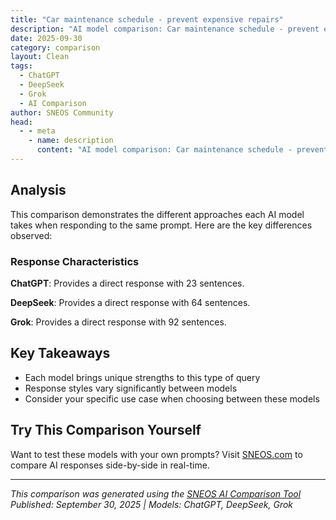 ```yaml
---
title: "Car maintenance schedule - prevent expensive repairs"
description: "AI model comparison: Car maintenance schedule - prevent expensive repairs..."
date: 2025-09-30
category: comparison
layout: Clean
tags:
  - ChatGPT
  - DeepSeek
  - Grok
  - AI Comparison
author: SNEOS Community
head:
  - - meta
    - name: description
      content: "AI model comparison: Car maintenance schedule - prevent expensive repairs..."
---
```


<ChatComparison
  title="Car maintenance schedule - prevent expensive repairs"
  prompt="Car maintenance schedule - prevent expensive repairs"
  :responses='{"ChatGPT": "Certainly! Regular car maintenance is key to preventing expensive repairs and extending the life of your vehicle. Here\u0027s a general car maintenance schedule to follow:\n\n### Every 3,000 to 5,000 miles (or every 3 to 6 months)\n- **Change engine oil and oil filter:** Keeps your engine lubricated and running smoothly.\n- **Check fluid levels:** Brake fluid, coolant, power steering fluid, windshield washer fluid.\n- **Inspect tires:** Check tire pressure and tread depth; rotate tires if needed.\n- **Check lights:** Headlights, brake lights, turn signals, and interior lights.\n\n### Every 15,000 miles (or about once a year)\n- **Replace air filter:** Ensures clean air for engine efficiency.\n- **Inspect brakes:** Pads, rotors, and brake lines.\n- **Inspect battery and cables:** Check for corrosion and secure connections.\n- **Inspect belts and hoses:** Look for cracks, fraying, or leaks.\n\n### Every 30,000 miles\n- **Replace fuel filter:** Maintains fuel system efficiency.\n- **Flush coolant system:** Prevents overheating and corrosion.\n- **Inspect suspension and steering components:** Check for wear and tear.\n\n### Every 60,000 miles\n- **Replace spark plugs:** Ensures efficient combustion.\n- **Inspect timing belt/chain:** Replace as recommended by manufacturer (some timing belts require replacement around this interval).\n- **Inspect transmission fluid:** Change if necessary.\n\n### Every 100,000 miles\n- **Replace timing belt (if not done at 60,000 miles):**\n- **Inspect and possibly replace water pump:** Often replaced with timing belt.\n- **Inspect major engine components:** As per manufacturer recommendations.\n\n### Additional Tips\n- **Follow the manufacturer\u2019s manual:** Every vehicle is different; always check your car\u2019s specific maintenance schedule.\n- **Address issues promptly:** Unusual noises, dashboard warning lights, or changes in performance should be checked immediately.\n- **Keep records:** Maintain a log of all maintenance and repairs for future reference and resale value.\n\nKeeping up with this maintenance schedule can save you money by preventing breakdowns and costly repairs. If you\u0027re unsure about any procedures, consult a trusted mechanic.", "DeepSeek": "Of course. A proactive car maintenance schedule is the single best way to prevent expensive repairs. Think of it as \u0022paying a little now to avoid paying a lot later.\u0022\n\nThis guide breaks down maintenance into simple, time-based intervals. **Always consult your owner\u0027s manual first,** as it has the most specific schedule for your vehicle.\n\n---\n\n### The Philosophy: Why It Works\nNeglect creates a domino effect. A small, $30 problem (like a dirty air filter) can cause strain on other components, leading to a $1,500 repair (like a damaged catalytic converter). Regular maintenance breaks this chain.\n\n---\n\n### The Ultimate Car Maintenance Schedule\n\nHere is a consolidated schedule based on time and mileage. \u0022Severe\u0022 driving conditions (short trips, extreme heat/cold, stop-and-go traffic, towing) require more frequent maintenance.\n\n### \uD83D\uDEE0\uFE0F Every Month or Before Long Trips\n\n* **Check Tire Pressure:** Incorrect pressure causes uneven wear, poor fuel economy, and blowouts.\n* **Check Fluid Levels:** A quick visual check of engine oil, coolant, and windshield washer fluid.\n* **Check Lights:** Headlights, brake lights, and turn signals.\n\n### \uD83D\uDCC5 Every 3,000 - 7,500 Miles (or 3-6 Months)\n\nThis is the most common interval for critical services.\n\n* **Engine Oil \u0026 Filter Change:** **This is the lifeblood of your engine.** Old oil turns to sludge, causing extreme engine wear and eventual failure. Follow your manual\u0027s recommendation for synthetic or conventional oil.\n* **Tire Rotation:** Promotes even tire wear, making your tires last thousands of miles longer. Do this every other oil change if not every time.\n* **Visual Inspection:** Have a mechanic look at brakes, tires, belts, and hoses for early signs of wear.\n\n### \uD83D\uDCC5 Every 15,000 - 30,000 Miles (or 12-24 Months)\n\n* **Engine Air Filter:** A clogged filter reduces fuel economy and performance. It\u0027s a cheap and easy replacement.\n* **Cabin Air Filter:** Improves the air quality inside your car. Easy to forget, but simple to replace.\n* **Inspect Brake Pads/Shoes and Rotors:** Worn brakes are a safety hazard. Catching them early prevents damage to more expensive rotors.\n* **Check Battery and Clean Terminals:** Prevent being stranded by catching a weak battery early.\n\n### \uD83D\uDCC5 Every 30,000 - 60,000 Miles (or 2-5 Years)\n\nThis is where you prevent some of the most costly repairs.\n\n* **Replace Engine Coolant:** Over time, coolant becomes acidic and can corrode your radiator, water pump, and heater core from the inside out.\n* **Change Transmission Fluid:** **Critical for automatic transmissions.** Old fluid leads to slipping, overheating, and a total transmission rebuild/replacement\u2014a $3,000\u002B repair.\n* **Change Brake Fluid:** Brake fluid absorbs moisture, which leads to corrosion in the brake lines and calipers, and reduces braking performance.\n* **Replace Spark Plugs:** Worn plugs cause misfires, poor fuel economy, and can damage the catalytic converter.\n* **Inspect Serpentine Belt:** A snapped belt will leave you stranded and can cause overheating. Catching cracks and wear early is cheap insurance.\n* **Drain and Fill Power Steering Fluid:** Prevents wear on the power steering pump and rack.\n\n### \uD83D\uDCC5 Every 60,000 - 100,000\u002B Miles (or 5-7\u002B Years)\n\n* **Replace Timing Belt:** **THIS IS CRITICAL.** If your car has a timing belt (not a chain), replacing it on schedule is non-negotiable. If it breaks, it can destroy the engine by having pistons and valves collide. This is a $1,500-$3,000 repair you can *completely avoid*.\n* **Change Differential Fluid:** Important for AWD, 4WD, and trucks. Prevents wear on the gears.\n* **Replace Coolant (Second Interval):** Most modern coolants are long-life, but still need replacement.\n* **Inspect Fuel System:** Check fuel lines and injectors.\n\n---\n\n### The \u0022Big 5\u0022 Most Preventable Expensive Repairs\n\n1. **Engine Failure ($4,000 - $10,000\u002B)**\n * **Prevent with:** Regular oil and filter changes. This is #1 for a reason.\n\n2. **Transmission Failure ($3,000 - $7,000)**\n * **Prevent with:** Regular transmission fluid and filter changes according to your manual\u0027s \u0022severe service\u0022 schedule.\n\n3. **Timing Belt Failure ($1,500 - $3,000)**\n * **Prevent with:** Replacing the timing belt, tensioners, and water pump (often done together) at the manufacturer\u0027s specified interval.\n\n4. **Catalytic Converter Replacement ($1,000 - $3,000)**\n * **Prevent with:** Fixing engine misfires immediately and replacing faulty oxygen sensors. A misfire dumps unburned fuel into the hot converter, melting it from the inside.\n\n5. **Brake System Overhaul ($1,000 - $2,000)**\n * **Prevent with:** Regular brake pad/shoe replacements. Letting pads wear down to metal ruins the rotors, and ignoring brake fluid flushes can corrode calipers and lines.\n\n### Final Pro Tips\n\n* **Keep Records:** Use a logbook or an app to track every service. This also increases your car\u0027s resale value.\n* **Listen to Your Car:** Unusual noises, vibrations, or warning lights are your car crying for help. Address them immediately.\n* **Build a Relationship with a Mechanic:** Find a trustworthy, independent mechanic. They will have your best interest in mind and can often spot small issues before they become big ones.\n\nBy following this schedule, you\u0027re not just maintaining a car; you\u0027re investing in its long-term health and protecting your wallet from devastating repair bills.", "Grok": "Maintaining your car on a regular schedule is one of the best ways to prevent expensive repairs and ensure your vehicle runs smoothly for years. A well-thought-out maintenance schedule addresses key components of the car, catching small issues before they become major (and costly) problems. Below is a comprehensive car maintenance schedule, along with tips to help prevent expensive repairs. Always refer to your vehicle\u2019s owner\u2019s manual for specific recommendations from the manufacturer, as schedules can vary by make, model, and driving conditions.\n\n---\n\n### General Tips to Prevent Expensive Repairs\n1. **Follow the Owner\u2019s Manual:** The manufacturer provides a maintenance schedule tailored to your car. Stick to it for optimal performance.\n2. **Address Issues Early:** Don\u2019t ignore warning lights, unusual noises, or changes in performance. Small fixes now can prevent major breakdowns later.\n3. **Drive Responsibly:** Avoid aggressive driving, overloading the car, or neglecting regular care, as these can wear out components faster.\n4. **Use Quality Parts and Fluids:** Cheap substitutes can cause damage over time. Stick to recommended oil types, filters, and replacement parts.\n5. **Keep Records:** Maintain a log of all maintenance and repairs. This helps track what\u2019s been done and provides proof of care if you sell the car.\n6. **Regular Inspections:** Have a trusted mechanic inspect your car periodically, especially before long trips or harsh weather seasons.\n\n---\n\n### Car Maintenance Schedule\nThis schedule is a general guide based on mileage and time intervals (whichever comes first). Adjust based on your owner\u2019s manual or driving conditions (e.g., severe conditions like frequent short trips, extreme weather, or towing may require more frequent maintenance).\n\n#### Every 3,000\u20135,000 Miles or 3\u20136 Months\n- **Oil Change and Filter Replacement:** Engine oil lubricates critical components. Old oil can cause wear and tear, leading to engine damage (one of the most expensive repairs). Use the type of oil (conventional, synthetic, etc.) recommended by your manufacturer.\n- **Tire Rotation:** Rotating tires ensures even wear, extending their life and preventing uneven handling or blowouts.\n- **Fluid Level Check:** Inspect and top off engine coolant, brake fluid, power steering fluid, transmission fluid, and windshield washer fluid.\n- **Visual Inspection:** Check for leaks, loose hoses, or worn belts under the hood. Look for uneven tire wear or damage.\n\n**Why It Prevents Costly Repairs:** Regular oil changes prevent engine sludge and wear. Properly maintained tires reduce the risk of blowouts or suspension damage.\n\n---\n\n#### Every 6,000\u20137,500 Miles or 6 Months\n- **Inspect Brakes:** Check brake pads and rotors for wear. Squeaking or grinding noises indicate it\u2019s time for replacement.\n- **Air Filter Check:** A dirty engine air filter reduces fuel efficiency and can strain the engine. Replace if necessary.\n- **Wiper Blades:** Replace if they\u2019re streaking or not clearing the windshield properly, especially before rainy or snowy seasons.\n\n**Why It Prevents Costly Repairs:** Worn brakes can damage rotors or calipers if ignored, leading to higher repair costs. Clean air filters protect the engine from debris.\n\n---\n\n#### Every 15,000\u201330,000 Miles or 1\u20132 Years\n- **Cabin Air Filter Replacement:** Keeps the air inside the car clean and ensures proper heating/cooling system function.\n- **Fuel Filter Replacement (if applicable):** A clogged fuel filter can cause poor performance or engine stalling.\n- **Alignment Check:** Misaligned wheels cause uneven tire wear and strain suspension components.\n- **Battery Inspection:** Check terminals for corrosion and test battery health, especially in extreme temperatures.\n\n**Why It Prevents Costly Repairs:** Proper alignment prevents premature tire and suspension wear. A failing battery can leave you stranded or damage electrical systems.\n\n---\n\n#### Every 30,000\u201360,000 Miles or 2\u20134 Years\n- **Transmission Fluid Change:** Fresh fluid prevents transmission wear. Some modern cars have \u201Clifetime\u201D fluid, but check your manual\u2014neglecting this can lead to a $3,000\u002B transmission repair.\n- **Coolant Flush:** Old coolant can cause overheating and corrosion, damaging the radiator or engine.\n- **Spark Plugs Replacement:** Worn spark plugs reduce fuel efficiency and can cause misfires, damaging the engine or catalytic converter.\n- **Timing Belt/Water Pump (if applicable):** Many cars have a timing belt that needs replacement around 60,000\u2013100,000 miles. A broken timing belt can destroy an engine in interference engines, costing thousands to fix.\n- **Brake Fluid Flush:** Old brake fluid absorbs moisture, reducing braking power and causing corrosion in the system.\n- **Power Steering Fluid Flush:** Prevents steering issues and pump damage.\n\n**Why It Prevents Costly Repairs:** Neglecting these fluids or components can lead to catastrophic failures like engine overheating, transmission failure, or loss of braking power.\n\n---\n\n#### Every 60,000\u2013100,000 Miles or 5\u20137 Years\n- **Suspension and Steering Components:** Inspect shocks, struts, and tie rods for wear. Worn suspension affects handling and tire life.\n- **Drive Belts and Hoses:** Replace serpentine belts and radiator hoses if they show cracks or wear to prevent breakdowns or overheating.\n- **Exhaust System Check:** Look for rust or leaks in the muffler, catalytic converter, or exhaust pipes. A failing catalytic converter can be a $1,000\u002B repair.\n\n**Why It Prevents Costly Repairs:** Worn suspension or steering parts can cause loss of control or rapid tire wear. A failing exhaust system can lead to emissions issues or expensive part replacements.\n\n---\n\n#### As Needed or Based on Driving Conditions\n- **Tire Replacement:** Replace tires when tread depth is below 2/32 of an inch (use the penny test\u2014insert a penny into the tread; if Lincoln\u2019s head is visible, it\u2019s time to replace). Bald tires are dangerous and can cause accidents.\n- **Battery Replacement:** Most batteries last 3\u20135 years. Replace before it fails to avoid being stranded or damaging alternators.\n- **Headlights/Taillights:** Replace burnt-out bulbs for safety and to avoid tickets.\n- **Windshield and Body Damage:** Fix cracks or chips in the windshield to prevent spreading. Address rust or paint damage to avoid corrosion.\n\n**Why It Prevents Costly Repairs:** Proactive replacement avoids safety hazards and secondary damage (e.g., a dead battery straining the alternator).\n\n---\n\n### Additional Considerations for Severe Driving Conditions\nIf you drive in extreme heat, cold, dust, or stop-and-go traffic, or if you tow heavy loads, you may need more frequent maintenance:\n- Oil changes every 3,000 miles instead of 5,000\u20137,500.\n- More frequent air filter replacements.\n- Earlier fluid flushes and brake checks.\n\n---\n\n### Cost-Saving Maintenance Tips\n1. **DIY Where Possible:** Simple tasks like oil changes, air filter replacements, or wiper blade changes can be done at home with basic tools, saving on labor costs.\n2. **Shop Around for Repairs:** Get multiple quotes for major work to avoid overpaying.\n3. **Buy in Bulk:** Purchase oil, filters, or wiper blades in bulk online or at discount stores to save money.\n4. **Preventive Care Saves Money:** Spending $50\u2013$100 on an oil change or $200 on brakes is far cheaper than a $5,000 engine replacement or $3,000 transmission repair.\n\n---\n\n### Warning Signs of Potential Expensive Issues\nPay attention to these red flags and address them immediately with a mechanic:\n- **Engine Warning Light:** Could indicate anything from a loose gas cap to a failing oxygen sensor or catalytic converter.\n- **Strange Noises:** Grinding (brakes), knocking (engine), or whining (transmission) often signal trouble.\n- **Vibrations:** Could mean unbalanced tires, worn suspension, or engine issues.\n- **Fluid Leaks:** Oil, coolant, or transmission fluid leaks can lead to major component failure if ignored.\n- **Overheating:** Stop driving and check coolant levels or fans\u2014a blown head gasket from overheating is a costly repair.\n\n---\n\nBy sticking to this maintenance schedule and staying proactive, you\u2019ll extend the life of your vehicle and avoid the shock of unexpected, expensive repairs. A little time and money invested in regular care can save thousands down the road. If you\u2019re unsure about any maintenance task, consult a trusted mechanic or refer to your owner\u2019s manual for guidance."}' 
  published-date="22:46"
/>

## Analysis

This comparison demonstrates the different approaches each AI model takes when responding to the same prompt. Here are the key differences observed:

### Response Characteristics

**ChatGPT**: Provides a direct response with 23 sentences. 

**DeepSeek**: Provides a direct response with 64 sentences. 

**Grok**: Provides a direct response with 92 sentences. 

## Key Takeaways

- Each model brings unique strengths to this type of query
- Response styles vary significantly between models
- Consider your specific use case when choosing between these models

## Try This Comparison Yourself

Want to test these models with your own prompts? Visit [SNEOS.com](https://sneos.com) to compare AI responses side-by-side in real-time.

---

*This comparison was generated using the [SNEOS AI Comparison Tool](https://sneos.com)*
*Published: September 30, 2025 | Models: ChatGPT, DeepSeek, Grok*
